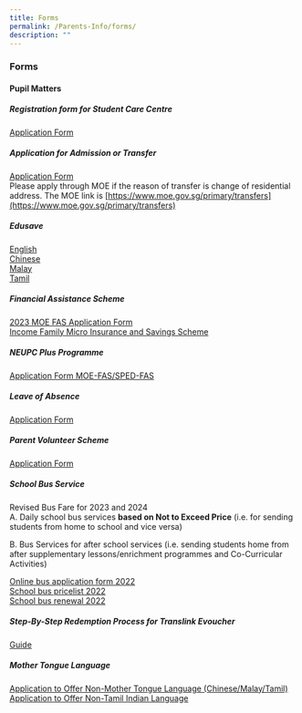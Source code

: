 ```yaml
---
title: Forms
permalink: /Parents-Info/forms/
description: ""
---
```

### Forms
#### Pupil Matters
##### Registration form for Student Care Centre
[Application Form](/files/Application%20Form.pdf)

##### Application for Admission or Transfer
[Application Form](https://form.gov.sg/#!/5aeff791b80a10001acde2d5) <br>
Please apply through MOE if the reason of transfer is change of residential address. The MOE link is [https://www.moe.gov.sg/primary/transfers](https://www.moe.gov.sg/primary/transfers)

##### Edusave
[English](/files/Edusave%20English.pdf) <br>
[Chinese](/files/Edusave%20Chinese.pdf)<br>
[Malay](/files/Edusave%20Malay.pdf)<br>
[Tamil](/files/Edusave%20Tamil.pdf)

##### Financial Assistance Scheme
[2023 MOE FAS Application Form](/files/Forms/MOE%20FAS%20Application%20Form%202023%20v1.pdf)<br>
[Income Family Micro Insurance and Savings Scheme](/files/Income%20Family%20Micro%20Insurance%20and%20Savings%20Scheme.pdf)

##### NEUPC Plus Programme
[Application Form MOE-FAS/SPED-FAS](https://www.imda.gov.sg/-/media/Imda/Files/Programme/NEU-PC-Plus/NPP-Application-Form-for-MOE-SPED-FAS-2023.pdf)

##### Leave of Absence
[Application Form](https://form.gov.sg/60bd8fb1f6792300111b990f)

##### Parent Volunteer Scheme
[Application Form](https://form.gov.sg/#!/5acebd22d9a3d4000f2812c8)

##### School Bus Service
Revised Bus Fare for 2023 and 2024<br>
A. Daily school bus services **based on Not to Exceed Price** (i.e. for sending students from home to school and vice versa)<br>

B. Bus Services for after school services (i.e. sending students home from after supplementary lessons/enrichment programmes and Co-Curricular Activities)

[Online bus application form 2022](https://forms.gle/rNurWaaHQiZXqvfP7) <br>
[School bus pricelist 2022](/files/School%20bus%20pricelist%202022.pdf) <br>
[School bus renewal 2022](/files/School%20bus%20renewal%202022.pdf)

##### Step-By-Step Redemption Process for Translink Evoucher
[Guide](/files/Guide.pdf)

##### Mother Tongue Language
[Application to Offer Non-Mother Tongue Language (Chinese/Malay/Tamil)](/files/Application%20to%20Offer%20Non%20Mother%20Tongue%20Language.pdf) <br>
[Application to Offer Non-Tamil Indian Language](/files/Application%20to%20Offer%20Non%20Tamil%20Indian%20Language.pdf)